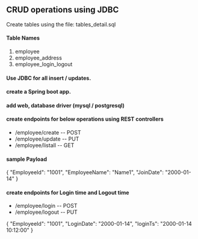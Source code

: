 ## CRUD operations using JDBC
Create tables using the file: tables_detail.sql

#### Table Names
1. employee
2. employee_address
3. employee_login_logout

#### Use JDBC for all insert / updates.

#### create a Spring boot app.
#### add web, database driver (mysql / postgresql)

#### create endpoints for below operations using REST controllers
* /employee/create  -- POST
* /employee/update  -- PUT
* /employee/listall -- GET 


#### sample Payload
{ "EmployeeId": "1001",
  "EmployeeName": "Name1",
  "JoinDate": "2000-01-14"
}

#### create endpoints for Login time and Logout time
* /employee/login -- POST
* /employee/logout -- PUT

{ "EmployeeId": "1001",
  "LoginDate": "2000-01-14",
  "loginTs": "2000-01-14 10:12:00"
}

